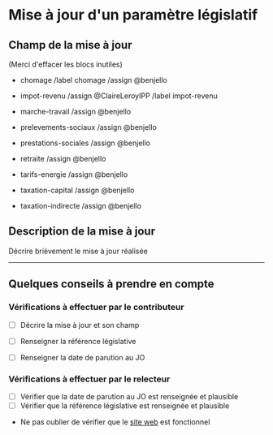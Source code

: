 # Mise à jour d'un paramètre législatif

## Champ de la mise à jour 

(Merci d'effacer les blocs inutiles)

- chomage
/label chomage
/assign @benjello  	

- impot-revenu 
/assign @ClaireLeroyIPP 
/label impot-revenu

- marche-travail 
/assign @benjello	

- prelevements-sociaux 
/assign @benjello

- prestations-sociales 
/assign @benjello

- retraite /assign 
@benjello

- tarifs-energie 
/assign @benjello

- taxation-capital 
/assign @benjello
- taxation-indirecte 
/assign @benjello

## Description de la mise à jour

Décrire brièvement le mise à jour réalisée

----

## Quelques conseils à prendre en compte

### Vérifications à effectuer par le contributeur

- [ ] Décrire la mise à jour et son champ
- [ ] Renseigner la référence législative
- [ ] Renseigner la date de parution au JO


### Vérifications à effectuer par le relecteur

- [ ] Vérifier que la date de parution au JO est renseignée et plausible
- [ ] Vérifier que la référence législative est renseignée et plausible
- Ne pas oublier de vérifier que le [site web](https://french-tax-and-benefit-tables.frama.io/baremes-ipp-yaml/) est fonctionnel 

